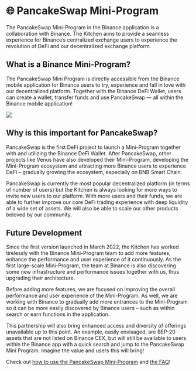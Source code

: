 # 🌐 PancakeSwap Mini-Program

The PancakeSwap Mini-Program in the Binance application is a collaboration with Binance. The Kitchen aims to provide a seamless experience for Binance’s centralized exchange users to experience the revolution of DeFi and our decentralized exchange platform.

## What is a Binance Mini-Program?

The PancakeSwap Mini Program is directly accessible from the Binance mobile application for Binance users to try, experience and fall in love with our decentralized platform. Together with the Binance DeFi Wallet, users can create a wallet, transfer funds and use PancakeSwap — all within the Binance mobile application!

![](https://lh6.googleusercontent.com/LFoWSjb-KYXpww\_tYmGu0C-t3M5RhmGkz4O46y7XGTuUnmA7fDXOxsVowcmmNjv0bYE3yZ9B0GJWqFmEJIeP1gFacxqwO4LOVxwKqxsvg2H-CS9a--pQIYdKjTiPIguZnZXdJmrny4da0z-MCY7PvHE)

## Why is this important for PancakeSwap?

PancakeSwap is the first DeFi project to launch a Mini-Program together with and utilizing the Binance DeFi Wallet. After PancakeSwap, other projects like Venus have also developed their Mini-Program, developing the Mini-Program ecosystem and attracting more Binance users to experience DeFi – gradually growing the ecosystem, especially on BNB Smart Chain.

PancakeSwap is currently the most popular decentralized platform (in terms of number of users) but the Kitchen is always looking for more ways to invite new users to our platform. With more users and their funds, we are able to further improve our core DeFi trading experience with deep liquidity of a wide set of assets. We will also be able to scale our other products beloved by our community.

## Future Development

Since the first version launched in March 2022, the Kitchen has worked tirelessly with the Binance Mini-Program team to add more features, enhance the performance and user experience of it continuously. As the first large-scale Mini-Program, the team at Binance is also discovering some new infrastructure and performance issues together with us, thus upgrading their architecture.

Before adding more features, we are focused on improving the overall performance and user experience of the Mini-Program. As well, we are working with Binance to gradually add more entrances to the Mini-Program so it can be more easily discovered by Binance users – such as within search or earn functions in the application.

This partnership will also bring enhanced access and diversity of offerings unavailable up to this point. An example, easily envisaged, are BEP-20 assets that are not listed on Binance CEX, but will still be available to users within the Binance app with a quick search and jump to the PancakeSwap Mini Program. Imagine the value and users this will bring!

Check out [how to use the PancakeSwap Mini-Program](https://docs.pancakeswap.finance/products/pancakeswap-mini-program/how-to-use-pancakeswap-mini-program) and [the FAQ](https://docs.pancakeswap.finance/products/pancakeswap-mini-program/mini-program-faq)!
